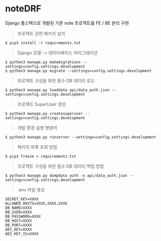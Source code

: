 # noteDRF
Django 풀스택으로 개발된 기존 note 프로젝트를 FE / BE 분리 구현

> 프로젝트 관련 패키지 설치
```
$ pip3 install -r requirements.txt
```

> Django 모델 -> 데이터베이스 마이그레이션
```
$ python3 manage.py makemigrations --settings=config.settings.development
$ python3 manage.py migrate --settings=config.settings.development
```

>프로젝트 구성을 위한 필수 DB 데이터 로드
```
$ python3 manage.py loaddata api/data_auth.json --settings=config.settings.development
```

> 프로젝트 SuperUser 생성
```
$ python3 manage.py createsuperuser --settings=config.settings.development
```

> 개발 환경 실행 명령어
```
$ python3 manage.py runserver --settings=config.settings.development
```


> 패키지 목록 조회 방법
```
$ pip3 freeze > requirements.txt
```

> 프로젝트 구성을 위한 필수 DB 데이터 백업 방법
```
$ python3 manage.py dumpdata auth -o api/data_auth.json --settings=config.settings.development
```

> .env 파일 생성
```
SECRET_KEY=XXXX
ALLOWED_HOSTS=XXXX,XXXX,XXXX
DB_NAME=XXXX
DB_USER=XXXX
DB_PASSWORD=XXXX
DB_HOST=XXXX
DB_PORT=XXXX
AES_KEY=XXXX
AES_KEY_IV=XXXX
```